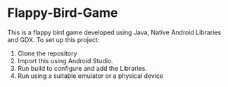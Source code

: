 # Flappy-Bird-Game

This is a flappy bird game developed using Java, Native Android Libraries and GDX.
To set up this project:

1. Clone the repository
2. Import this using Android Studio.
3. Run build to configure and add the Libraries.
4. Run using a suitable emulator or a physical device
